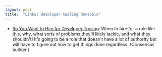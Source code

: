 ```yaml
---
layout: post
title:  "Links: developer tooling devtools"
---
```


* [So You Want to Hire for Developer Tooling](https://hazelweakly.me/blog/so-you-want-to-hire-for-developer-tooling/): When to hire for a role like this, why, what sorts of problems they'll likely tackle, and what they shouldn't! It's going to be a role that doesn't have a lot of authority but will have to figure out how to get things done regardless. (Consensus builder.)